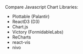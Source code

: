 Compare Javascript Chart Libraries:

* Plottable (Palantir)
* ReactD3 (D3)
* Chart.js
* Victory (FormidableLabs)
* ReCharts
* react-vis
* nivo
